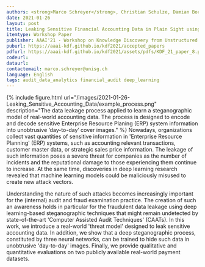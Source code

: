 ```yaml
---
authors: <strong>Marco Schreyer</strong>, Christian Schulze, Damian Borth
date: 2021-01-26
layout: post
title: Leaking Sensitive Financial Accounting Data in Plain Sight using Deep Autoencoder Neural Networks
itemtype: Workshop Paper
publisher: AAAI'21 - Workshop on Knowledge Discovery from Unstructured Data in Financial Services
puburl: https://aaai-kdf.github.io/kdf2021/accepted_papers
pdfurl: https://aaai-kdf.github.io/kdf2021/assets/pdfs/KDF_21_paper_8.pdf
codeurl:
dataurl:
contactemail: marco.schreyer@unisg.ch
language: English
tags: audit_data_analytics financial_audit deep_learning
---
```


{% include figure.html url="/images/2021-01-26-Leaking_Sensitive_Accounting_Data/example_process.png" 
description="The data leakage process applied to learn a steganographic model of real-world accounting data. The process is designed to encode and decode sensitive Enterprise Resource Planing (ERP) system information into unobtrusive ‘day-to-day’ cover images." %} 
Nowadays, organizations collect vast quantities of sensitive information in 'Enterprise Resource Planning' (ERP) systems, such as accounting relevant transactions, customer master data, or strategic sales price information. The leakage of such information poses a severe threat for companies as the number of incidents and the reputational damage to those experiencing them continue to increase. At the same time, discoveries in deep learning research revealed that machine learning models could be maliciously misused to create new attack vectors. 

Understanding the nature of such attacks becomes increasingly important for the (internal) audit and fraud examination practice. The creation of such an awareness holds in particular for the fraudulent data leakage using deep learning-based steganographic techniques that might remain undetected by state-of-the-art 'Computer Assisted Audit Techniques' (CAATs). In this work, we introduce a real-world 'threat model' designed to leak sensitive accounting data. In addition, we show that a deep steganographic process, constituted by three neural networks, can be trained to hide such data in unobtrusive 'day-to-day' images. Finally, we provide qualitative and quantitative evaluations on two publicly available real-world payment datasets.
